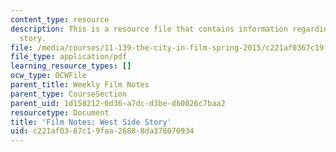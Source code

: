 ```yaml
---
content_type: resource
description: This is a resource file that contains information regarding west side
  story.
file: /media/courses/11-139-the-city-in-film-spring-2015/c221af0367c19faa26888da378076934_MIT11_139S15_WestSideStory.pdf
file_type: application/pdf
learning_resource_types: []
ocw_type: OCWFile
parent_title: Weekly Film Notes
parent_type: CourseSection
parent_uid: 1d158212-0d36-a7dc-d3be-db0026c7baa2
resourcetype: Document
title: 'Film Notes: West Side Story'
uid: c221af03-67c1-9faa-2688-8da378076934
---
```

